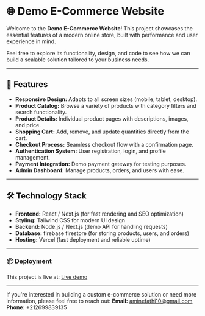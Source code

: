 # 🌐 Demo E-Commerce Website  

Welcome to the **Demo E-Commerce Website**! This project showcases the essential features of a modern online store, built with performance and user experience in mind.

Feel free to explore its functionality, design, and code to see how we can build a scalable solution tailored to your business needs.

---

## 🎯 Features

- **Responsive Design:** Adapts to all screen sizes (mobile, tablet, desktop).  
- **Product Catalog:** Browse a variety of products with category filters and search functionality.  
- **Product Details:** Individual product pages with descriptions, images, and price.  
- **Shopping Cart:** Add, remove, and update quantities directly from the cart.  
- **Checkout Process:** Seamless checkout flow with a confirmation page.  
- **Authentication System:** User registration, login, and profile management.  
- **Payment Integration:** Demo payment gateway for testing purposes.  
- **Admin Dashboard:** Manage products, orders, and users with ease.

---

## 🛠️ Technology Stack

- **Frontend:** React / Next.js (for fast rendering and SEO optimization)  
- **Styling:** Tailwind CSS for modern UI design  
- **Backend:** Node.js / Next.js (demo API for handling requests)  
- **Database:** firebase firestore (for storing products, users, and orders)  
- **Hosting:** Vercel (fast deployment and reliable uptime)

---

### 📦 Deployment
This project is live at: [Live demo](https://demo-webshop-nextjs-redux.vercel.app/)

---

If you're interested in building a custom e-commerce solution or need more information, please feel free to reach out:
**Email:** aminefathi10@gmail.com
**Phone:** +212699839135


